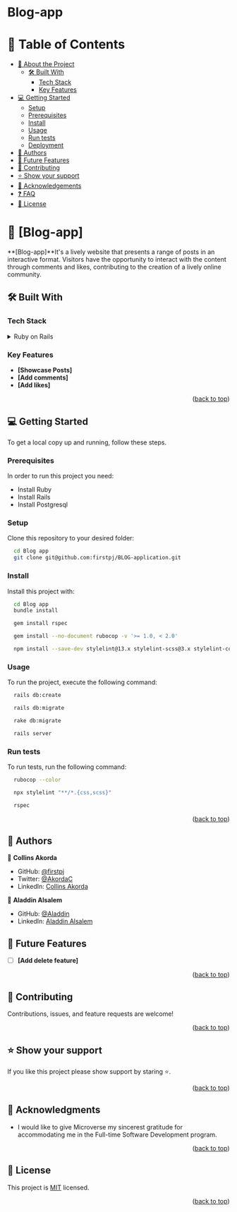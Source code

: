 # Blog-app

<a name="readme-top"></a>

# 📗 Table of Contents

- [📖 About the Project](#about-project)
  - [🛠 Built With](#built-with)
    - [Tech Stack](#tech-stack)
    - [Key Features](#key-features)
- [💻 Getting Started](#getting-started)
  - [Setup](#setup)
  - [Prerequisites](#prerequisites)
  - [Install](#install)
  - [Usage](#usage)
  - [Run tests](#run-tests)
  - [Deployment](#triangular_flag_on_post-deployment)
- [👥 Authors](#authors)
- [🔭 Future Features](#future-features)
- [🤝 Contributing](#contributing)
- [⭐️ Show your support](#support)
- [🙏 Acknowledgements](#acknowledgements)
- [❓ FAQ](#faq)
- [📝 License](#license)

<!-- PROJECT DESCRIPTION -->

# 📖 [Blog-app] <a name="about-project"></a>

**[Blog-app]**It's a lively website that presents a range of posts in an interactive format. Visitors have the opportunity to interact with the content through comments and likes, contributing to the creation of a lively online community.

## 🛠 Built With <a name="built-with"></a>

### Tech Stack <a name="tech-stack"></a>

<details>
  <summary>Ruby on Rails</summary>
  <ul>
    <li><a>https://rubyonrails.org/</a></li>
  </ul>
</details>

<!-- Features -->

### Key Features <a name="key-features"></a>

- **[Showcase Posts]**
- **[Add comments]**
- **[Add likes]**

<p align="right">(<a href="#readme-top">back to top</a>)</p>

<!-- GETTING STARTED -->

## 💻 Getting Started <a name="getting-started"></a>

To get a local copy up and running, follow these steps.

### Prerequisites

In order to run this project you need:

- Install Ruby
- Install Rails
- Install Postgresql

### Setup

Clone this repository to your desired folder:

```sh
  cd Blog app
  git clone git@github.com:firstpj/BLOG-application.git
```

### Install

Install this project with:

```sh
  cd Blog app
  bundle install
```
```sh
  gem install rspec
```
```sh
  gem install --no-document rubocop -v '>= 1.0, < 2.0'
```
```sh
  npm install --save-dev stylelint@13.x stylelint-scss@3.x stylelint-config-standard@21.x stylelint-csstree-validator@1.x
```

### Usage

To run the project, execute the following command:

```sh
  rails db:create
```
```sh
  rails db:migrate
```
```sh
  rake db:migrate
```
```sh
  rails server
```

### Run tests

To run tests, run the following command:

```sh
  rubocop --color
```
```sh
  npx stylelint "**/*.{css,scss}"
```
```sh
  rspec
```

<p align="right">(<a href="#readme-top">back to top</a>)</p>

<!-- AUTHORS -->

## 👥 Authors <a name="authors"></a>
👤 **Collins Akorda**

- GitHub: [@firstpj](https://github.com/firstpj)
- Twitter: [@AkordaC](https://twitter.com/AkordaC)
- LinkedIn: [Collins Akorda](https://www.linkedin.com/in/collins-akorda-bb46b2232/)

👤 **Aladdin Alsalem**

- GitHub: [@Aladdin](https://github.com/AlaaAlsalem)
- LinkedIn: [Aladdin Alsalem](https://www.linkedin.com/in/aladdin-alsalem/)


<!-- FUTURE FEATURES -->

## 🔭 Future Features <a name="future-features"></a>

- [ ] **[Add delete feature]**

<p align="right">(<a href="#readme-top">back to top</a>)</p>

<!-- CONTRIBUTING -->

## 🤝 Contributing <a name="contributing"></a>

Contributions, issues, and feature requests are welcome!

<p align="right">(<a href="#readme-top">back to top</a>)</p>

<!-- SUPPORT -->

## ⭐️ Show your support <a name="support"></a>

If you like this project please show support by staring ⭐️.

<p align="right">(<a href="#readme-top">back to top</a>)</p>

<!-- ACKNOWLEDGEMENTS -->

## 🙏 Acknowledgments <a name="acknowledgements"></a>

* I would like to give Microverse my sincerest gratitude for accommodating me in the Full-time Software Development program.

<p align="right">(<a href="#readme-top">back to top</a>)</p>

<!-- LICENSE -->

## 📝 License <a name="license"></a>

This project is [MIT](./LICENSE) licensed.

<p align="right">(<a href="#readme-top">back to top</a>)</p>

